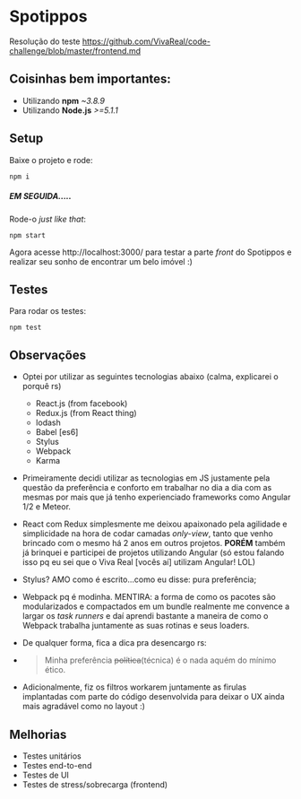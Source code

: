 # Spotippos

Resolução do teste https://github.com/VivaReal/code-challenge/blob/master/frontend.md

Coisinhas bem importantes:
-------------------------

- Utilizando **npm** _~3.8.9_
- Utilizando **Node.js** _>=5.1.1_

Setup
-----
Baixe o projeto e rode:
```
npm i
```

##### EM SEGUIDA.....

Rode-o _just like that_:
```
npm start
```

Agora acesse http://localhost:3000/ para testar a parte _front_ do Spotippos e realizar seu sonho de encontrar um belo imóvel :)

Testes
-----

Para rodar os testes:
```
npm test
```

Observações
-----------

- Optei por utilizar as seguintes tecnologias abaixo (calma, explicarei o porquê rs)

	- React.js (from facebook)
	- Redux.js (from React thing)
	- lodash
	- Babel [es6]
	- Stylus
	- Webpack
	- Karma

- Primeiramente decidi utilizar as tecnologias em JS justamente pela questão da preferência e conforto em trabalhar no dia a dia com as mesmas por mais que já tenho experienciado frameworks como Angular 1/2 e Meteor.

- React com Redux simplesmente me deixou apaixonado pela agilidade e simplicidade na hora de codar camadas _only-view_, tanto que venho brincado com o mesmo há 2 anos em outros projetos. **PORÉM** também já brinquei e participei de projetos utilizando Angular (só estou falando isso pq eu sei que o Viva Real [vocês aí] utilizam Angular! LOL)

- Stylus? AMO como é escrito...como eu disse: pura preferência;

- Webpack pq é modinha. MENTIRA: a forma de como os pacotes são modularizados e compactados em um bundle realmente me convence a largar os _task runners_ e daí aprendi bastante a maneira de como o Webpack trabalha juntamente as suas rotinas e seus loaders.

- De qualquer forma, fica a dica pra desencargo rs:

- > Minha preferência ~~política~~(técnica) é o nada aquém do mínimo ético.

- Adicionalmente, fiz os filtros workarem juntamente as firulas implantadas com parte do código desenvolvida para deixar o UX ainda mais agradável como no layout :)

Melhorias
---------
* Testes unitários
* Testes end-to-end
* Testes de UI
* Testes de stress/sobrecarga (frontend)